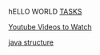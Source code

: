 
hELLO WORLD
[TASKS](/Java%20Tasks%20-%20v5.pdf)

[Youtube Videos to Watch](https://www.youtube.com/watch?v=VHbSopMyc4M&list=PLBlnK6fEyqRjicb0pe9mrbrXZ36V7WkyJ&index=1)

[java structure](/javastructure.md)